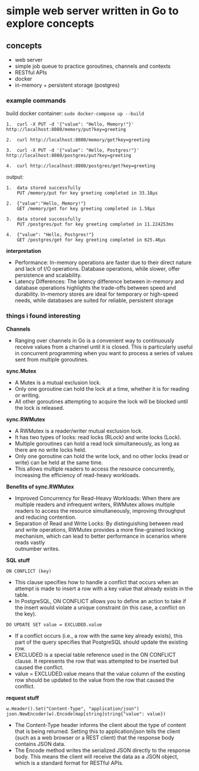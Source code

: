 # simple web server written in Go to explore concepts

## concepts

- web server
- simple job queue to practice goroutines, channels and contexts
- RESTful APIs
- docker
- in-memory + persistent storage (postgres)

### example commands

build docker container:
`sudo docker-compose up --build`

```
1.  curl -X PUT -d '{"value": "Hello, Memory!"}' http://localhost:8080/memory/put?key=greeting

2.  curl http://localhost:8080/memory/get?key=greeting

3.  curl -X PUT -d '{"value": "Hello, Postgres!"}' http://localhost:8080/postgres/put?key=greeting

4.  curl http://localhost:8080/postgres/get?key=greeting
```

output:
```
1.  data stored successfully
    PUT /memory/put for key greeting completed in 33.18µs

2.  {"value":"Hello, Memory!"}
    GET /memory/get for key greeting completed in 1.58µs

3.  data stored successfully
    PUT /postgres/put for key greeting completed in 11.224253ms

4.  {"value": "Hello, Postgres!"}
    GET /postgres/get for key greeting completed in 625.46µs
```

**interpretation**
- Performance: In-memory operations are faster due to their direct nature and lack of I/O operations. Database operations, while slower, offer persistence and scalability.
- Latency Differences: The latency difference between in-memory and database operations highlights the trade-offs between speed and durability. In-memory stores are ideal for temporary or high-speed needs, while databases are suited for reliable, persistent storage


### things i found interesting

**Channels**
- Ranging over channels in Go is a convenient way to continuously receive values from a channel until it is closed. This is particularly useful in concurrent programming when you want to process a series of values sent 
  from multiple goroutines.



**sync.Mutex**
- A Mutex is a mutual exclusion lock.
- Only one goroutine can hold the lock at a time, whether it is for reading or writing.
- All other goroutines attempting to acquire the lock will be blocked until the lock is released.



**sync.RWMutex**
- A RWMutex is a reader/writer mutual exclusion lock.
- It has two types of locks: read locks (RLock) and write locks (Lock).
- Multiple goroutines can hold a read lock simultaneously, as long as there are no write locks held.
- Only one goroutine can hold the write lock, and no other locks (read or write) can be held at the same time.
- This allows multiple readers to access the resource concurrently, increasing the efficiency of read-heavy workloads.



**Benefits of sync.RWMutex**
- Improved Concurrency for Read-Heavy Workloads: When there are multiple readers and infrequent writers, RWMutex allows multiple readers to access the resource simultaneously, improving throughput and reducing contention.
- Separation of Read and Write Locks: By distinguishing between read and write operations, RWMutex provides a more fine-grained locking mechanism, which can lead to better performance in scenarios where reads vastly     
  outnumber writes.



**SQL stuff**

`ON CONFLICT (key)`

- This clause specifies how to handle a conflict that occurs when an attempt is made to insert a row with a key value that already exists in the table.
- In PostgreSQL, ON CONFLICT allows you to define an action to take if the insert would violate a unique constraint (in this case, a conflict on the key).

`DO UPDATE SET value = EXCLUDED.value`

- If a conflict occurs (i.e., a row with the same key already exists), this part of the query specifies that PostgreSQL should update the existing row.
- EXCLUDED is a special table reference used in the ON CONFLICT clause. It represents the row that was attempted to be inserted but caused the conflict.
- value = EXCLUDED.value means that the value column of the existing row should be updated to the value from the row that caused the conflict.



**request stuff**

```
w.Header().Set("Content-Type", "application/json")
json.NewEncoder(w).Encode(map[string]string{"value": value})
```

- The Content-Type header informs the client about the type of content that is being returned. Setting this to application/json tells the client (such as a web browser or a REST client) that the response body contains 
  JSON data.
- The Encode method writes the serialized JSON directly to the response body. This means the client will receive the data as a JSON object, which is a standard format for RESTful APIs.
